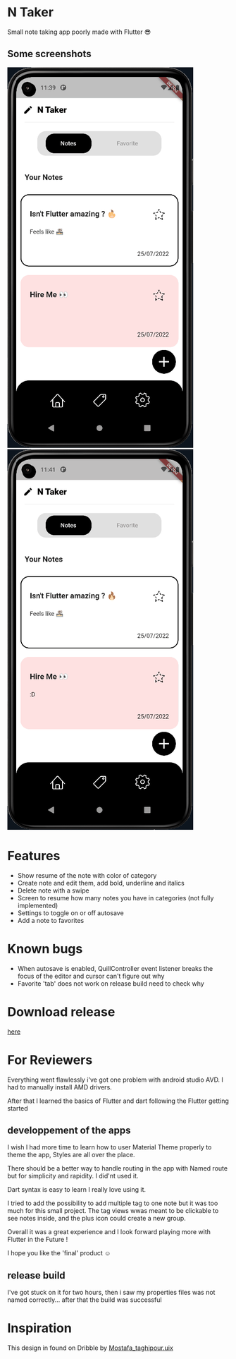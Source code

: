 # N Taker

Small note taking app poorly made with Flutter 😎

## Some screenshots

![NTaker](https://raw.githubusercontent.com/Di-KaZ/Ntaker/develop/sreenshots/ntaker.gif)
![NTaker2](https://raw.githubusercontent.com/Di-KaZ/Ntaker/develop/sreenshots/ntaker2.gif)

# Features

- Show resume of the note with color of category
- Create note and edit them, add bold, underline and italics
- Delete note with a swipe
- Screen to resume how many notes you have in categories (not fully implemented)
- Settings to toggle on or off autosave
- Add a note to favorites

# Known bugs

- When autosave is enabled, QuillController event listener breaks the focus of the editor and cursor can't figure out why
- Favorite 'tab' does not work on release build need to check why

# Download release
[here](https://github.com/Di-KaZ/Ntaker/releases)

# For Reviewers

Everything went flawlessly i've got one problem with android studio AVD. I had to manually install AMD drivers.

After that I learned the basics of Flutter and dart following the Flutter getting started

## developpement of the apps

I wish I had more time to learn how to user Material Theme properly to theme the app, Styles are all over the place.

There should be a better way to handle routing in the app with Named route but for simplicity and rapidity. I did'nt used it.

Dart syntax is easy to learn I really love using it.

I tried to add the possibility to add multiple tag to one note but it was too much for this small project. The tag views wwas meant to be clickable to see notes inside, and the plus icon could create a new group.

Overall it was a great experience and I look forward playing more with Flutter in the Future !

I hope you like the 'final' product ☺

## release build
I've got stuck on it for two hours, then i saw my properties files was not named correctly... after that the build was successful
# Inspiration

This design in found on Dribble by [Mostafa_taghipour.uix](https://dribbble.com/shots/16811788-Notes-app/attachments/11867269?mode=media)
